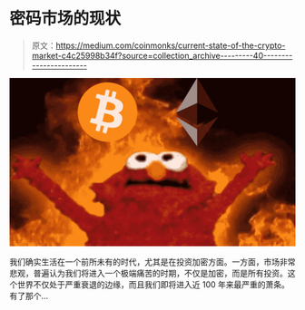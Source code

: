 # 密码市场的现状

> 原文：<https://medium.com/coinmonks/current-state-of-the-crypto-market-c4c25998b34f?source=collection_archive---------40----------------------->

![](img/00c63a0e3ecd3b3be698d93208c7aed8.png)

我们确实生活在一个前所未有的时代，尤其是在投资加密方面。一方面，市场非常悲观，普遍认为我们将进入一个极端痛苦的时期，不仅是加密，而是所有投资。这个世界不仅处于严重衰退的边缘，而且我们即将进入近 100 年来最严重的萧条。有了那个…